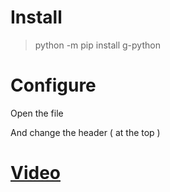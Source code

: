 # Install

> python -m pip install g-python

# Configure

Open the file

And change the header ( at the top )

# [Video](https://youtu.be/5k9vLz0VDgE)
